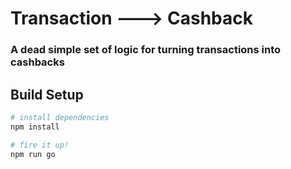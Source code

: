 # Transaction ---> Cashback 
### A dead simple set of logic for turning transactions into cashbacks

## Build Setup

``` bash
# install dependencies
npm install

# fire it up!
npm run go
```
